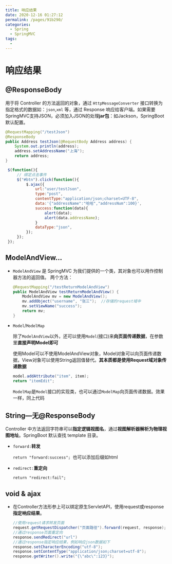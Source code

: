 ```yaml
---
title: 响应结果
date: 2020-12-16 01:27:12
permalink: /pages/91b290/
categories:
  - Spring
  - SpringMVC
tags:
  - 
---
```

# 响应结果

## @ResponseBody

用于将 Controller 的方法返回的对象，通过 `HttpMessageConverter` 接口转换为指定格式的数据如：`json`,`xml` 等，通过 Response 响应给客户端。如果需要SpringMVC支持JSON，必须加入JSON的处理**jar包**：如Jackson，SpringBoot默认配置。

```java
@RequestMapping("/testJson")  
@ResponseBody
public Address testJson(@RequestBody Address address) {        
    System.out.println(address);        
    address.setAddressName("上海");        
    return address;    
}
```

```javascript
 $(function(){        
     // 绑定点击事件        
     $("#btn").click(function(){            
         $.ajax({                
             url:"user/testJson",  
             type:"post", 
             contentType:"application/json;charset=UTF-8",
             data:'{"addressName":"哈哈","addressNum":100}',
             success:function(data){                    
                 alert(data);                    
                 alert(data.addressName);                
             }
             dataType:"json",                                           
         });        
     });    
 }); 
```



## ModelAndView...

* `ModelAndView` 是 SpringMVC 为我们提供的一个类，其对象也可以用作控制器方法的返回值。 两个方法： 

    ```java
    @RequestMapping("/testReturnModelAndView") 
    public ModelAndView testReturnModelAndView() {  
        ModelAndView mv = new ModelAndView();  
        mv.addObject("username", "张三");  //存储的request域中
        mv.setViewName("success"); 
        return mv; 
    }
    ```

* `Model`/`ModelMap`

    除了`ModelAndView`以外，还可以使用`Model`(接口)来**向页面传递数据**，在参数里**直接声明Model即可**

    使用Model可以不使用ModelAndView对象，Model对象可以向页面传递数据，View对象可以使用String返回值替代。**其本质都是使用Request域对象传递数据**

    ```java
    model.addAttribute("item", item);
    return "itemEdit";
    ```

    `ModelMap`是`Model`接口的实现类，也可以通过`ModelMap`向页面传递数据。效果一样，同上代码

    



## String—无@ResponseBody

Controller 中方法返回字符串可以**指定逻辑视图名**，通过**视图解析器解析为物理视图地址**。SpringBoot 默认查找 template 目录。

* `forward:`**转发**

    `return "forward:success"; `也可以添加后缀如html

* `redirect:`**重定向**

    `return "redirect:fail"; `



## void & ajax

- 在Controller方法形参上可以绑定原生ServletAPI，使用request或response**指定响应结果**。

    ```java
    //使用request请求转发页面
    request.getRequestDispatcher("页面路径").forward(request, response);
    //通过response页面重定向
    response.sendRedirect("url")
    //通过response指定响应结果，例如响应json数据如下
    response.setCharacterEncoding("utf-8"); 
    response.setContentType("application/json;charset=utf-8"); 
    response.getWriter().write("{\"abc\":123}");
    ```





